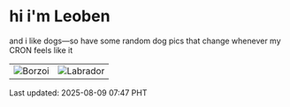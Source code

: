 # hi i'm Leoben

and i like dogs—so have some random dog pics that change whenever my CRON feels like it

|  |  |
|--------|----------|
| ![Borzoi](https://random-dog-vercel.vercel.app/api/random-borzoi?v=1754696831) | ![Labrador](https://random-dog-vercel.vercel.app/api/random-labrador?v=1754696831) |

Last updated: 2025-08-09 07:47 PHT
